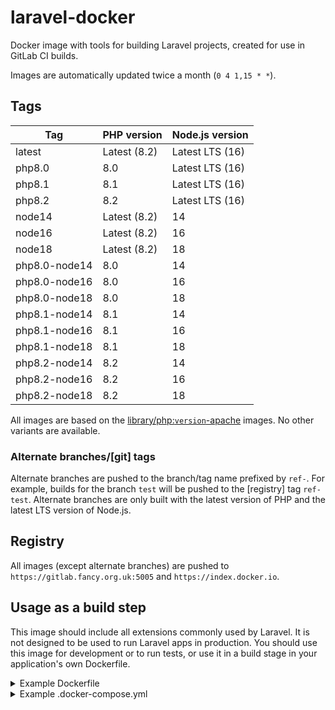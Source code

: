 laravel-docker
===

Docker image with tools for building Laravel projects, created for use in GitLab CI builds.

Images are automatically updated twice a month (`0 4 1,15 * *`).

Tags
---

Tag                 | PHP version   | Node.js version
--------------------|---------------|-------------------
latest              | Latest (8.2)  | Latest LTS (16)
php8.0              | 8.0           | Latest LTS (16)
php8.1              | 8.1           | Latest LTS (16)
php8.2              | 8.2           | Latest LTS (16)
node14              | Latest (8.2)  | 14
node16              | Latest (8.2)  | 16
node18              | Latest (8.2)  | 18
php8.0-node14       | 8.0           | 14
php8.0-node16       | 8.0           | 16
php8.0-node18       | 8.0           | 18
php8.1-node14       | 8.1           | 14
php8.1-node16       | 8.1           | 16
php8.1-node18       | 8.1           | 18
php8.2-node14       | 8.2           | 14
php8.2-node16       | 8.2           | 16
php8.2-node18       | 8.2           | 18

All images are based on the [library/php:`version`-apache](https://github.com/docker-library/php) images. No other variants are available.

### Alternate branches/\[git\] tags

Alternate branches are pushed to the branch/tag name prefixed by `ref-`. For example, builds for the branch `test` will be pushed to the \[registry\] tag `ref-test`. Alternate branches are only built with the latest version of PHP and the latest LTS version of Node.js.

Registry
---

All images (except alternate branches) are pushed to `https://gitlab.fancy.org.uk:5005` and `https://index.docker.io`.

Usage as a build step
---

This image should include all extensions commonly used by Laravel. It is not designed to be used to run Laravel apps in production. You should use this image for development or to run tests, or use it in a build stage in your application's own Dockerfile.

<details><summary>Example Dockerfile</summary>

This Dockerfile updates the search path so you can run Artisan commands like `docker run --rm your-app-image artisan ...` (or `docker exec -it your-app-container artisan ...` to use an existing container).

```dockerfile
FROM gitlab.fancy.org.uk:5005/samuel/laravel-docker:latest as build

WORKDIR /app
COPY . /app

# Install Composer dependencies
RUN composer install

# Build static files
RUN npm install && \
    npm run production && \
    rm -rf node_modules

# Compile all Blade and Twig templates and cache routes
RUN php artisan view:cache && \
    # Remove the next two lines if you aren't using TwigBridge
    php artisan twig:lint && \
    php artisan twig:cache && \
    php artisan route:cache

FROM php:8.1-apache

# Install required PHP extensions
RUN curl -L -o /usr/local/bin/install-php-extensions https://github.com/mlocati/docker-php-extension-installer/releases/latest/download/install-php-extensions && \
    chmod +x /usr/local/bin/install-php-extensions && \
    # Only install extensions your app uses
    install-php-extensions pdo_mysql zip intl gd bz2 opcache gmp pcntl bcmath && \
    # Remove install-php-extension *in the same layer* as it isn't necessary to run the app
    rm /usr/local/bin/install-php-extensions

# Enable the headers and rewrite Apache extensions
RUN a2enmod headers && \
    a2enmod rewrite

WORKDIR /app
ENV PATH=/app:$PATH

# Copy files from the build stage and link the public directory
COPY --from=build /app /app
RUN rm -rf /var/www/html && \
    ln -s /app/public /var/www/html

VOLUME /app/storage
```

</details>

<details><summary>Example .docker-compose.yml</summary>

```yaml
version: '3'

services:
  db:
    image: mysql
    restart: unless-stopped
    environment:
      MYSQL_DATABASE: laravel
      MYSQL_USER: laravel
      MYSQL_PASSWORD: laravel
      MYSQL_ROOT_PASSWORD: laravel
    networks:
      - internal_network
    volumes:
      - ./storage/database:/var/lib/mysql

  redis:
    image: redis:alpine
    restart: unless-stopped
    networks:
      - internal_network
    volumes:
      - ./storage/redis:/data

  web:
    build: .
    restart: unless-stopped
    depends_on:
      - db
      - redis
    networks:
      - external_network
      - internal_network
    ports:
      # [address]:[port]:80
      - "127.0.0.1:8080:80"
    volumes:
      - ./.env:/app/.env
      - ./bootstrap/cache:/app/bootstrap/cache
      - ./storage:/app/storage

  # Remove this service and uncomment the horizon service if you are using Laravel Horizon
  queue-worker:
    build: .
    restart: unless-stopped
    command: artisan queue:work
    deploy:
      mode: replicated
      replicas: 8
    depends_on:
      - db
      - redis
    networks:
      - external_network
      - internal_network
    volumes:
      - ./.env:/app/.env
      - ./bootstrap/cache:/app/bootstrap/cache
      - ./storage:/app/storage

  # horizon:
  #   build: .
  #   restart: unless-stopped
  #   command: artisan horizon
  #   depends_on:
  #     - db
  #     - redis
  #   networks:
  #     - external_network
  #     - internal_network
  #   volumes:
  #     - ./.env:/app/.env
  #     - ./bootstrap/cache:/app/bootstrap/cache
  #     - ./storage:/app/storage

  scheduler:
    build: .
    restart: unless-stopped
    command: |
      echo "while [ true ]
      do
          ./artisan schedule:run --verbose --no-interaction &
          sleep 60
      done" | bash
    depends_on:
      - db
      - redis
    networks:
      - external_network
      - internal_network
    volumes:
      - ./.env:/app/.env
      - ./bootstrap/cache:/app/bootstrap/cache
      - ./storage:/app/storage

networks:
  external_network:
  internal_network:
    internal: true
```

</details>
